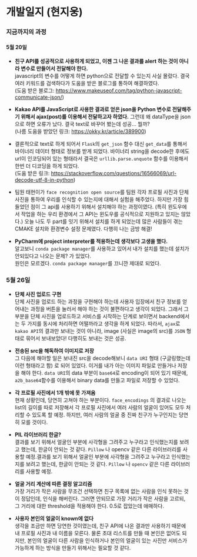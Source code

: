 # 개발일지 (현지웅)
### 지금까지의 과정



#### 5월 20일
- __친구 API를 성공적으로 사용하게 되었고, 이젠 그 나온 결과를 alert 하는 것이 아니라 변수로 만들어서 전달해야 한다.__<br>
javascript의 변수를 어떻게 하면 python으로 전달할 수 있는지 사실 몰랐다. 결국 여러 키워드를 검색하다가 도움을 받은 블로그를 통하여 해결하였다.
<br> (도움 받은 블로그: https://www.makeuseof.com/tag/python-javascript-communicate-json/)<br>

- __Kakao API를 JavaScript로 사용한 결과로 얻은 json을 Python 변수로 전달해주기 위해서 ajax(post)를 이용해서 전달하고자 하였다.__
그런데 왜 dataType을 json으로 하면 오류가 났다. 결국 text로 바꾸어 봤는데 성공... 뭘까?
<br>(나름 도움을 받았던 링크: https://okky.kr/article/389900)<br>

- 결론적으로 text로 하게 되어서 ```Flask```의 ```get_json``` 함수 대신 ```get_data```를 통해서 바이너리 데이터 형태로 정보를 받게 되었다.
바이너리 string을 decode한 후에도 url이 인코딩되어 있는 형태라서 결국은 ```urllib.parse.unquote``` 함수를 이용해서 한번 더 디코딩을 하게 되었다.
<br>(도움 받은 링크: https://stackoverflow.com/questions/16566069/url-decode-utf-8-in-python)
- 팀원 태현이가 ```face recognition open source```를 팀원 각자 프로필 사진과 단체 사진을 통하여 우리를 인식할 수 있는지에 대해서 실험을 해주었다.
하지만 가장 힘들었던 점이 그 api를 사용하기 위해서 설치해야 하는 과정이였다. (특히 윈도우에서 작업을 하는 우리 환경에서 그 API는 윈도우를 공식적으로 지원하고 있지는 않았다.)
오늘 나도 두 part를 잇기 위해서 설치를 하게 되었는데 많은 사람들이 겪는 CMAKE 설치와 환경변수 설정 문제였다. 다행히 나는 금방 해결!<br>

- __PyCharm에 project interpreter를 적용하는데 생각보다 고생을 했다.__<br>
알고보니 ```conda package manager```를 사용하고 있어서 내가 설치를 했는데 설치가 안되있다고 나오는 문제? 가 있었다.<br>
원인은 모르겠다. ```conda package manager```를 끄니깐 제대로 되었다.

### 5월 26일
- __단체 사진 업로드 구현__ <br>
단체 사진을 업로드 하는 과정을 구현해야 하는데 사용자 입장에서 친구 정보를 얻어내는 과정을 버튼을 눌러서 해야 하는 것이 불편하다고 생각이 되었다. 그래서 그 부분을 단체 사진을 업로드하고 서비스를 시작하는 단계로 보이면서 backend에서는 두 가지를 동시에 처리하면 어떨까라고 생각을 하게 되었다. 따라서, ```ajax```로 ```kakao API```의 결과만 보내는 것이 아니라, image (사실은 image의 src)를 ```JSON``` 형태로 묶어서 보내보았다! 다행히도 보내는 것은 성공.<br>

- __전송된 src을 해독하여 이미지로 저장__<br>
그 다음에 해야할 일은 보내진 src을 decode해보니 ```data URI``` 형태 (구글링했는데 이런 형태라고 함) 로 되어 있었다. 이거를 내가 아는 이미지 파일로 만들거나 저장을 해야 한다. ```data URI```의 data 부분이 ```base64```로 encoding이 되어 있기 때문에, ```a2b_base64```함수를 이용해서 binary data를 만들고 파일로 저장할 수 있었다.<br>

- __각 프로필 사진에서 1개 밖에 못 가져옴__ <br>
현재 상황인데, 당연히 고쳐야 하는 부분이다. ```face_encodings``` 의 결과로 나오는 list의 길이를 따로 저장해서 각 프로필 사진에서 여러 사람의 얼굴이 있어도 모두 처리할 수 있도록 할 예정. 하지만, 여러 사람의 얼굴 중 진짜 친구가 누구인지는 당연히 모를 것이다.<br>

- __PIL 라이브러리 한글?__ <br>
결과를 보기 위해서 얼굴인 부분에 사각형을 그려주고 누구라고 인식했는지를 보려고 했는데, 한글이 안되는 것 같다. ```Pillow``` 나 opencv 같은 다른 라이브러리를 사용할 예정.결과를 보기 위해서 얼굴인 부분에 사각형을 그려주고 누구라고 인식했는지를 보려고 했는데, 한글이 안되는 것 같다. ```Pillow``` 나 ```opencv``` 같은 다른 라이브러리를 사용할 예정.<br>

- __얼굴 거리 계산에 따른 결정 알고리즘__ <br>
가장 거리가 작은 사람을 무조건 선택하면 친구 목록에 없는 사람을 인식 못하는 것이 정답인데, 인식을 해버린다. 그러면 안되므로 가장 거리가 작은 사람을 고르되, 그 거리에 대한 threshold을 적용해야 한다. 0.5로 잡았는데 애매하다.<br>

- __사용자 본인의 얼굴이 known에 없다__ <br>
생각을 조금만 하면 당연한 것이였는데, 친구 API에 나온 결과만 사용하기 때문에 내 프로필 사진과 내 이름을 모른다. 물론 초대 리스트를 만들 때 본인은 없어도 되지만, 본인의 얼굴이 다른 사람을 인식하거나 본인의 얼굴이 있는 사진만 서비스가 가능하게 하는 방식을 만들기 위해서는 필요할 것 같다.<br>
